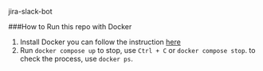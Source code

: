 jira-slack-bot

###How to Run this repo with Docker
1. Install Docker
you can follow the instruction [here](https://docs.docker.com/engine/install/)
2. Run `docker compose up`
to stop, use `Ctrl + C` or `docker compose stop`.
to check the process, use `docker ps`.